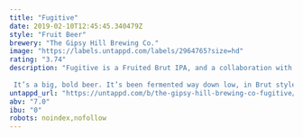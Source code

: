 ```yaml
---
title: "Fugitive"
date: 2019-02-10T12:45:45.340479Z
style: "Fruit Beer"
brewery: "The Gipsy Hill Brewing Co."
image: "https://labels.untappd.com/labels/2964765?size=hd"
rating: "3.74"
description: "Fugitive is a Fruited Brut IPA, and a collaboration with Verdant Brewing Co.  It’s a big, bold beer. It’s been fermented way down low, in Brut style, then liberally dry-hopped with Nelson Sauvin and Vic Secret, before being brought right back up to life again with bucket-loads of passion fruit, mango, peach and pineapple puree."
untappd_url: "https://untappd.com/b/the-gipsy-hill-brewing-co-fugitive/2964765"
abv: "7.0"
ibu: "0"
robots: noindex,nofollow
---
```

